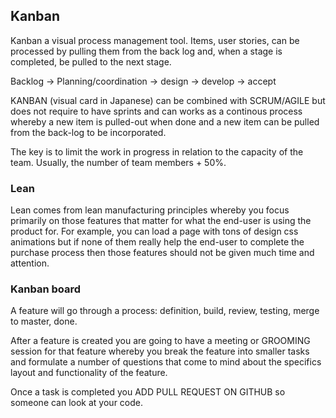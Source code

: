 ## Kanban
Kanban a visual process management tool. Items, user stories, can be processed by pulling them from the back log and, when a stage is completed, be pulled to the next stage.

Backlog -> Planning/coordination -> design -> develop -> accept

KANBAN (visual card in Japanese) can be combined with SCRUM/AGILE but does not require to have sprints and can works as a continous process whereby a new item is pulled-out when done and a new item can be pulled from the back-log to be incorporated.

The key is to limit the work in progress in relation to the capacity of the team. Usually, the number of team members + 50%.

### Lean 
Lean comes from lean manufacturing principles whereby you focus primarily on those features that matter for what the end-user is using the product for. For example, you can load a page with tons of design css animations but if none of them really help the end-user to complete the purchase process then those features should not be given much time and attention.  

### Kanban board
A feature will go through a process: definition, build, review, testing, merge to master, done.

After a feature is created you are going to have a meeting or GROOMING session for that feature whereby you break the feature into smaller tasks and formulate a number of questions that come to mind about the specifics layout and functionality of the feature.

Once a task is completed you ADD PULL REQUEST ON GITHUB so someone can look at your code.